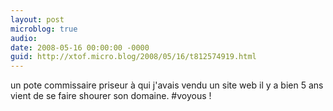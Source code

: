 ```yaml
---
layout: post
microblog: true
audio: 
date: 2008-05-16 00:00:00 -0000
guid: http://xtof.micro.blog/2008/05/16/t812574919.html
---
```

un pote commissaire priseur à qui j'avais vendu un site web il y a bien 5 ans vient de se faire shourer son domaine. #voyous !
